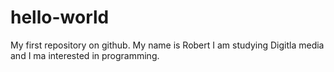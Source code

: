 # hello-world
My first repository on github.
My name is Robert
I am studying Digitla media and I ma interested in programming.
